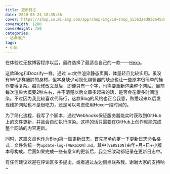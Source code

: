 ```yaml
---
title: 更新日志
date: 2020-08-24 18:35:36
cover: https://shop.io.mi-img.com/app/shop/img?id=shop_153632ed930a45dafa660364d2391421.png
coverWidth: 1200
coverHeight: 750
categories:
- 站点维护
tags:
- 小记
---
```


在体验过无数博客程序以后，最终选择了最适合自己的一款——[Hexo](https://hexo.io/)。

这款Blog和Docsify一样，通过`.md`文件渲染静态页面，体量轻且比较实用。虽没有WP那样臃肿的身材，但本身缺少可视化编辑器的缺点也让一些原本很简单的操作变得复杂。每次修改文章后，即便只有一个字，也需要重新渲染整个网站。目前每次渲染大概要2秒左右，并不清楚以后文章多起来的话，是否会花很多时间渲染。不过因为我比较喜欢代码行，这款Blog的风格也正合我意，熟悉起来以后发现维护网站也不是很吃力，还是可以考虑使用Hexo一段时间的。

为了简化流程，我写了个脚本，通过Webhooks保证服务器能实时获取到GitHub上的文件更新，并且会自动执行渲染。这样的话只需要在GitHub上创作就能完成整个网站的内容更新。

同时，这篇文章也作为Blog第一篇更新日志，首先简单约定一下更新日志命名格式：文件名统一为`update-log-[VERSION].md`，其中`[VERSION]`由年+月+日+小版本号构成。后面如果完成一些有意义的更新后，我会把改动都记录在更新日志中。

有任何建议欢迎在评论区多多提出，或者通过左边侧栏联系我。谢谢大家的支持呐~
